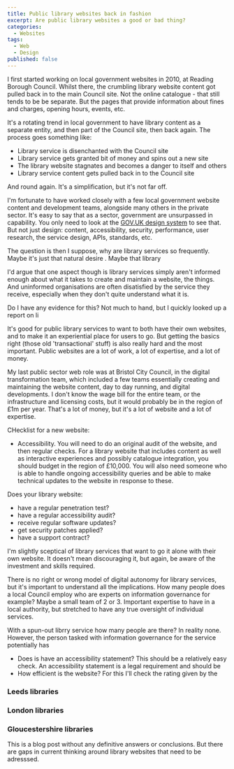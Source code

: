 ```yaml
---
title: Public library websites back in fashion
excerpt: Are public library websites a good or bad thing?
categories:
  - Websites
tags:
  - Web
  - Design
published: false
---
```

I first started working on local government websites in 2010, at Reading Borough Council. Whilst there, the crumbling library website content got pulled back in to the main Council site. Not the online catalogue - that still tends to be be separate. But the pages that provide information about fines and charges, opening hours, events, etc.

It's a rotating trend in local government to have library content as a separate entity, and then part of the Council site, then back again. The process goes something like:

- Library service is disenchanted with the Council site
- Library service gets granted bit of money and spins out a new site
- The library website stagnates and becomes a danger to itself and others
- Library service content gets pulled back in to the Council site

And round again. It's a simplification, but it's not far off.

I'm fortunate to have worked closely with a few local government website content and development teams, alongside many others in the private sector. It's easy to say that as a sector, government are unsurpassed in capability. You only need to look at the [GOV.UK design system](https://design-system.service.gov.uk/) to see that. But not just design: content, accessibility, security, performance, user research, the service design, APIs, standards, etc.

The question is then I suppose, why are library services so frequently. Maybe it's just that natural desire . Maybe that library 

I'd argue that one aspect though is library services simply aren't informed enough about what it takes to create and maintain a website, the things. And uninformed organisations are often disatisfied by the service they receive, especially when they don't quite understand what it is.



Do I have any evidence for this? Not much to hand, but I quickly looked up a report on li

It's good for public library services to want to both have their own websites, and to make it an experiential place for users to go. But getting the basics right (those old 'transactional' stuff) is also really hard and the most important. Public websites are a lot of work, a lot of expertise, and a lot of money.

My last public sector web role was at Bristol City Council, in the digital transformation team, which included a few teams essentially creating and maintaining the website content, day to day running, and digital developments. I don't know the wage bill for the entire team, or the infrastructure and licensing costs, but it would probably be in the region of £1m per year. That's a lot of money, but it's a lot of website and a lot of expertise.

CHecklist for a new website:

- Accessibility. You will need to do an original audit of the website, and then regular checks. For a library website that includes content as well as interactive experiences and possibly catalogue integration, you should budget in the region of £10,000. You will also need someone who is able to handle ongoing accessibility queries and be able to make technical updates to the website in response to these.

Does your library website:

- have a regular penetration test?
- have a regular accessibility audit?
- receive regular software updates?
- get security patches applied?
- have a support contract?

I'm slightly sceptical of library services that want to go it alone with their own website. It doesn't mean discouraging it, but again, be aware of the investment and skills required.

There is no right or wrong model of digital autonomy for library services, but it's important to understand all the implications. How many people does a local Council employ who are experts on information governance for example? Maybe a small team of 2 or 3. Important expertise to have in a local authority, but stretched to have any true oversight of individual services.

With a spun-out librry service how many people are there? In reality none. However, the person tasked with information governance for the service potentially has



- Does is have an accessibility statement? This should be a relatively easy check. An accessibility statement is a legal requirement and should be 
- How efficient is the website? For this I'll check the rating given by the 

### Leeds libraries



### London libraries



### Gloucestershire libraries



This is a blog post without any definitive answers or conclusions. But there are gaps in current thinking around library websites that need to be adresssed.
